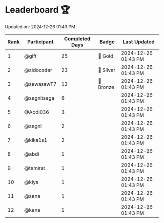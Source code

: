 # Leaderboard 🏆

Updated on: 2024-12-26 01:43 PM

| Rank | Participant       | Completed Days | Badge      | Last Updated         |
|------|-------------------|----------------|------------|----------------------|
| 1    | @gift             | 25             | 🏅 Gold     | 2024-12-26 01:43 PM |
| 2    | @sidocoder        | 23             | 🥈 Silver   | 2024-12-26 01:43 PM |
| 3    | @sewasewT7        | 12             | 🥉 Bronze   | 2024-12-26 01:43 PM |
| 4    | @segnitsega       | 6              |            | 2024-12-26 01:43 PM |
| 5    | @Abdi036          | 3              |            | 2024-12-26 01:43 PM |
| 6    | @segni            | 2              |            | 2024-12-26 01:43 PM |
| 7    | @kika1s1          | 2              |            | 2024-12-26 01:43 PM |
| 8    | @abdi             | 1              |            | 2024-12-26 01:43 PM |
| 9    | @tamirat          | 1              |            | 2024-12-26 01:43 PM |
| 10   | @kiya             | 1              |            | 2024-12-26 01:43 PM |
| 11   | @sena             | 1              |            | 2024-12-26 01:43 PM |
| 12   | @kena             | 1              |            | 2024-12-26 01:43 PM |
